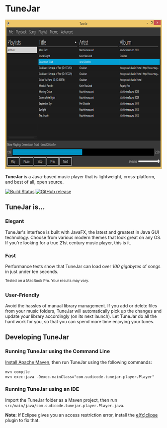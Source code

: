 # TuneJar

<img src="/screenshot.png" alt="Screenshot" width="800" height="480">

**TuneJar** is a Java-based music player that is lightweight, cross-platform, and best of all, open source.

[![Build Status](https://travis-ci.com/sudiamanj/TuneJar.svg?branch=master)](https://travis-ci.com/sudiamanj/TuneJar) [![GitHub release](https://img.shields.io/github/release/sudiamanj/TuneJar.svg)](https://github.com/sudiamanj/TuneJar/releases/latest)

## TuneJar is...

### Elegant
TuneJar's interface is built with JavaFX, the latest and greatest in Java GUI technology. Choose from various modern themes that look great on any OS. If you're looking for a true 21st century music player, this is it.

### Fast
Performance tests show that TuneJar can load over *100 gigabytes* of songs in just under ten seconds.

<sup>Tested on a MacBook Pro. Your results may vary.</sup>

### User-Friendly
Avoid the hassles of manual library management. If you add or delete files from your music folders, TuneJar will automatically pick up the changes and update your library accordingly (on its next launch). Let TuneJar do all the hard work for you, so that you can spend more time enjoying your tunes.

## Developing TuneJar

### Running TuneJar using the Command Line
[Install Apache Maven](https://maven.apache.org/install.html), then run TuneJar using the following commands:

```shell
mvn compile
mvn exec:java -Dexec.mainClass="com.sudicode.tunejar.player.Player"
```

### Running TuneJar using an IDE
Import the TuneJar folder as a Maven project, then run `src/main/java/com.sudicode.tunejar.player.Player.java`.

**Note:** If Eclipse gives you an access restriction error, install the [e(fx)clipse](http://www.eclipse.org/efxclipse/index.html) plugin to fix that.
